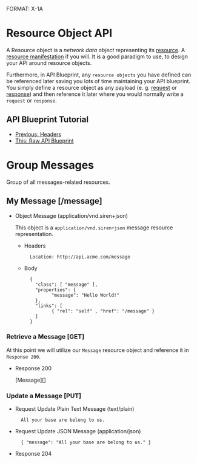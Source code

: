 FORMAT: X-1A

# Resource Object API
A Resource object is a *network data object* representing its [resource](http://www.w3.org/TR/di-gloss/#def-resource). A [resource manifestation](http://www.w3.org/TR/di-gloss/#def-resource-manifestation) if you will. It is a good paradigm to use, to design your API around resource objects.

Furthermore, in API Blueprint, any `resource objects` you have defined can be referenced later saving you lots of time maintaining your API blueprint. You simply define a resource object as any payload (e. g. [request](https://github.com/apiaryio/api-blueprint/blob/master/examples/6.%20Requests.md) or [response](https://github.com/apiaryio/api-blueprint/blob/master/examples/5.%20Responses.md)) and then reference it later where you would normally write a `request` or `response`.

## API Blueprint Tutorial
+ [Previous: Headers](8.%20Headers.md)
+ [This: Raw API Blueprint](https://raw.github.com/apiaryio/api-blueprint/master/examples/9.%20Resource%20Object.md)

# Group Messages
Group of all messages-related resources.

## My Message [/message]

+ Object Message (application/vnd.siren+json)
  
    This object is a `application/vnd.siren+json` message resource representation.

    + Headers
    
            Location: http://api.acme.com/message            

    + Body

            {
              "class": [ "message" ],
              "properties": { 
                    "message": "Hello World!" 
              },
              "links": [
                    { "rel": "self" , "href": "/message" }
              ]
            }
    
### Retrieve a Message [GET]
At this point we will utilize our `Message` resource object and reference it in `Response 200`.

+ Response 200

    [Message][]

### Update a Message [PUT]

+ Request Update Plain Text Message (text/plain)

        All your base are belong to us.

+ Request Update JSON Message (application/json)

        { "message": "All your base are belong to us." }

+ Response 204

